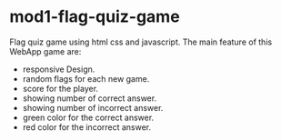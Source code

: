 # mod1-flag-quiz-game

Flag quiz game using html css and javascript.
The main feature of this WebApp game are:

 * responsive Design.
 * random flags for each new game.
 * score for the player.
 * showing number of correct answer.
 * showing number of incorrect answer. 
 * green color for the correct answer.
 * red color for the incorrect answer.
